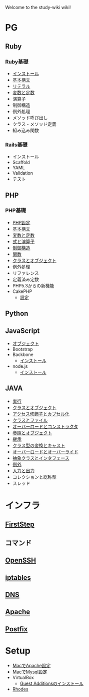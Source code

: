 Welcome to the study-wiki wiki!

# PG

## Ruby
### Ruby基礎
- [インストール](https://github.com/tatsu07/study-wiki/blob/master/PG/Ruby/%E3%82%A4%E3%83%B3%E3%82%B9%E3%83%88%E3%83%BC%E3%83%AB.md)
- [基本構文](https://github.com/tatsu07/study-wiki/blob/master/PG/Ruby/%E5%9F%BA%E6%9C%AC%E6%A7%8B%E6%96%87.md)
- [リテラル](https://github.com/tatsu07/study-wiki/blob/master/PG/Ruby/%E3%83%AA%E3%83%86%E3%83%A9%E3%83%AB.md)
- [変数と定数](https://github.com/tatsu07/study-wiki/blob/master/PG/Ruby/%E5%A4%89%E6%95%B0%E3%81%A8%E5%AE%9A%E6%95%B0.md)
- 演算子
- 制御構造
- 例外処理
- メソッド呼び出し
- クラス・メソッド定義
- 組み込み関数

### Rails基礎
- インストール
- Scaffold
- YAML
- Validation
- テスト

## PHP
### PHP基礎
- [PHP設定](https://github.com/tatsu07/study-wiki/blob/master/PG/PHP/PHP%E8%A8%AD%E5%AE%9A.md)
- [基本構文](https://github.com/tatsu07/study-wiki/blob/master/PG/PHP/%E5%9F%BA%E6%9C%AC%E6%A7%8B%E6%96%87.md)
- [変数と定数](https://github.com/tatsu07/study-wiki/blob/master/PG/PHP/%E5%AE%9A%E6%95%B0%E3%81%A8%E5%A4%89%E6%95%B0.md)
- [式と演算子](https://github.com/tatsu07/study-wiki/blob/master/PG/PHP/%E5%BC%8F%E3%81%A8%E6%BC%94%E7%AE%97%E5%AD%90.md)
- [制御構造](https://github.com/tatsu07/study-wiki/blob/master/PG/PHP/%E5%88%B6%E5%BE%A1%E6%A7%8B%E9%80%A0.md)
- [関数](https://github.com/tatsu07/study-wiki/blob/master/PG/PHP/%E9%96%A2%E6%95%B0.md)
- [クラスとオブジェクト](https://github.com/tatsu07/study-wiki/blob/master/PG/PHP/%E3%82%AF%E3%83%A9%E3%82%B9%E3%83%BB%E3%83%A1%E3%82%BD%E3%83%83%E3%83%89.md)
- 例外処理
- リファレンス
- 定義済み定数
- PHP5.3からの新機能
- CakePHP
  - [設定](https://github.com/tatsu07/study-wiki/blob/master/PG/PHP/CakePHP/sessing.md)

## Python

## JavaScript
- [オブジェクト](https://github.com/tatsu07/study-wiki/blob/master/PG/JavaScript/%E3%82%AA%E3%83%96%E3%82%B8%E3%82%A7%E3%82%AF%E3%83%88.md)
- Bootstrap
- Backbone
  - [インストール](https://github.com/tatsu07/study-wiki/blob/master/PG/JavaScript/Backbone/%E3%82%A4%E3%83%B3%E3%82%B9%E3%83%88%E3%83%BC%E3%83%AB.md)
- node.js
  - [インストール](https://github.com/tatsu07/study-wiki/blob/master/PG/JavaScript/node/%E3%82%A4%E3%83%B3%E3%82%B9%E3%83%88%E3%83%BC%E3%83%AB.md)

## JAVA
- [実行](https://github.com/tatsu07/study-wiki/blob/master/PG/Java/%E5%AE%9F%E8%A1%8C.md)
- [クラスとオブジェクト](https://github.com/tatsu07/study-wiki/blob/master/PG/Java/%E3%82%AF%E3%83%A9%E3%82%B9%E3%81%A8%E3%82%AA%E3%83%96%E3%82%B8%E3%82%A7%E3%82%AF%E3%83%88.md)
- [アクセス修飾子とカプセル化](https://github.com/tatsu07/study-wiki/blob/master/PG/Java/%E3%82%A2%E3%82%AF%E3%82%BB%E3%82%B9%E4%BF%AE%E9%A3%BE%E5%AD%90%E3%81%A8%E3%82%AB%E3%83%97%E3%82%BB%E3%83%AB%E5%8C%96.md)
- [クラスとファイル](https://github.com/tatsu07/study-wiki/blob/master/PG/Java/%E3%82%AF%E3%83%A9%E3%82%B9%E3%81%A8%E3%83%95%E3%82%A1%E3%82%A4%E3%83%AB.md)
- [オーバーロードとコンストラクタ](https://github.com/tatsu07/study-wiki/blob/master/PG/Java/%E3%82%AA%E3%83%BC%E3%83%90%E3%83%BC%E3%83%AD%E3%83%BC%E3%83%89%E3%81%A8%E3%82%B3%E3%83%B3%E3%82%B9%E3%83%88%E3%83%A9%E3%82%AF%E3%82%BF.md)
- [参照とオブジェクト](https://github.com/tatsu07/study-wiki/blob/master/PG/Java/%E5%8F%82%E7%85%A7%E3%81%A8%E3%82%AA%E3%83%96%E3%82%B8%E3%82%A7%E3%82%AF%E3%83%88.md)
- [継承](https://github.com/tatsu07/study-wiki/blob/master/PG/Java/%E7%B6%99%E6%89%BF.md)
- [クラス型の変換とキャスト](https://github.com/tatsu07/study-wiki/blob/master/PG/Java/%E3%82%AF%E3%83%A9%E3%82%B9%E5%9E%8B%E3%81%AE%E5%A4%89%E6%8F%9B%E3%81%A8%E3%82%AD%E3%83%A3%E3%82%B9%E3%83%88.md)
- [オーバーロードとオーバーライド](https://github.com/tatsu07/study-wiki/blob/master/PG/Java/%E3%82%AA%E3%83%BC%E3%83%90%E3%83%BC%E3%83%AD%E3%83%BC%E3%83%89%E3%81%A8%E3%82%AA%E3%83%BC%E3%83%90%E3%83%BC%E3%83%A9%E3%82%A4%E3%83%89.md)
- [抽象クラスとインタフェース](https://github.com/tatsu07/study-wiki/blob/master/PG/Java/%E6%8A%BD%E8%B1%A1%E3%82%AF%E3%83%A9%E3%82%B9%E3%81%A8%E3%82%A4%E3%83%B3%E3%82%BF%E3%83%95%E3%82%A7%E3%83%BC%E3%82%B9.md)
- [例外](https://github.com/tatsu07/study-wiki/blob/master/PG/Java/%E4%BE%8B%E5%A4%96.md)
- [入力と出力](https://github.com/tatsu07/study-wiki/blob/master/PG/Java/%E5%85%A5%E5%8A%9B%E3%81%A8%E5%87%BA%E5%8A%9B.md)
- コレクションと総称型
- スレッド

# インフラ
## [FirstStep](https://github.com/tatsu07/study-wiki/blob/master/Infrastructure/FirstStep.md)
## コマンド
## [OpenSSH](https://github.com/tatsu07/study-wiki/blob/master/Infrastructure/OpenSSH.md)
## [iptables](https://github.com/tatsu07/study-wiki/blob/master/Infrastructure/iptables.md)
## [DNS](https://github.com/tatsu07/study-wiki/blob/master/Infrastructure/DNS.md)
## [Apache](https://github.com/tatsu07/study-wiki/blob/master/Infrastructure/apache.md)
## [Postfix](https://github.com/tatsu07/study-wiki/blob/master/Infrastructure/postfix.md)

# Setup
- [MacでApache設定](https://github.com/tatsu07/study-wiki/blob/master/Setup/Mac%E3%81%A7Apache%E8%A8%AD%E5%AE%9A.md)
- [MacでMysql設定](https://github.com/tatsu07/study-wiki/blob/master/Setup/Mac%E3%81%A7MySQL%E3%82%A4%E3%83%B3%E3%82%B9%E3%83%88%E3%83%BC%E3%83%AB.md)
- VirtualBox
  - [Guest Additionsのインストール](https://github.com/tatsu07/study-wiki/blob/master/Setup/VirtualBox/GuestAdditions%E3%81%AE%E3%82%A4%E3%83%B3%E3%82%B9%E3%83%88%E3%83%BC%E3%83%AB.md)
- [Rhodes](https://github.com/tatsu07/study-wiki/blob/master/Setup/Rhodes.md)
